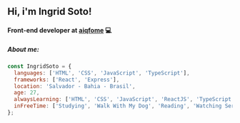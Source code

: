 ## Hi, i'm Ingrid Soto!
#### Front-end developer at [aiqfome](https://github.com/aiqfome) 💻

##### About me:

```javascript
const IngridSoto = {
  languages: ['HTML', 'CSS', 'JavaScript', 'TypeScript'],
  frameworks: ['React', 'Express'],
  location: 'Salvador - Bahia - Brasil',
  age: 27,
  alwaysLearning: ['HTML', 'CSS', 'JavaScript', 'ReactJS', 'TypeScript', 'NodeJS'],
  inFreeTime: ['Studying', 'Walk With My Dog', 'Reading', 'Watching Series', 'Playing Guitar']
};
```
